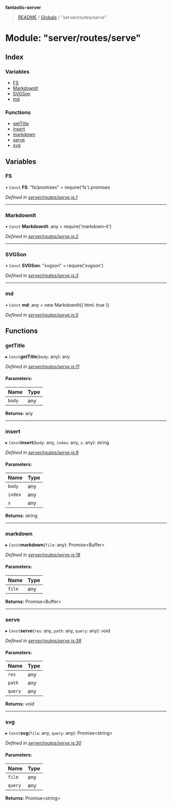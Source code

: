 **fantastic-server**

> [README](../README.md) / [Globals](../globals.md) / "server/routes/serve"

# Module: "server/routes/serve"

## Index

### Variables

* [FS](_server_routes_serve_.md#fs)
* [MarkdownIt](_server_routes_serve_.md#markdownit)
* [SVGSon](_server_routes_serve_.md#svgson)
* [md](_server_routes_serve_.md#md)

### Functions

* [getTitle](_server_routes_serve_.md#gettitle)
* [insert](_server_routes_serve_.md#insert)
* [markdown](_server_routes_serve_.md#markdown)
* [serve](_server_routes_serve_.md#serve)
* [svg](_server_routes_serve_.md#svg)

## Variables

### FS

• `Const` **FS**: "fs/promises" = require('fs').promises

*Defined in [server/routes/serve.js:1](https://github.com/besimorhino/project-fantastic/blob/af5d0de/server/routes/serve.js#L1)*

___

### MarkdownIt

• `Const` **MarkdownIt**: any = require('markdown-it')

*Defined in [server/routes/serve.js:2](https://github.com/besimorhino/project-fantastic/blob/af5d0de/server/routes/serve.js#L2)*

___

### SVGSon

• `Const` **SVGSon**: "svgson" = require('svgson')

*Defined in [server/routes/serve.js:3](https://github.com/besimorhino/project-fantastic/blob/af5d0de/server/routes/serve.js#L3)*

___

### md

• `Const` **md**: any = new MarkdownIt({ html: true })

*Defined in [server/routes/serve.js:5](https://github.com/besimorhino/project-fantastic/blob/af5d0de/server/routes/serve.js#L5)*

## Functions

### getTitle

▸ `Const`**getTitle**(`body`: any): any

*Defined in [server/routes/serve.js:11](https://github.com/besimorhino/project-fantastic/blob/af5d0de/server/routes/serve.js#L11)*

#### Parameters:

Name | Type |
------ | ------ |
`body` | any |

**Returns:** any

___

### insert

▸ `Const`**insert**(`body`: any, `index`: any, `s`: any): string

*Defined in [server/routes/serve.js:9](https://github.com/besimorhino/project-fantastic/blob/af5d0de/server/routes/serve.js#L9)*

#### Parameters:

Name | Type |
------ | ------ |
`body` | any |
`index` | any |
`s` | any |

**Returns:** string

___

### markdown

▸ `Const`**markdown**(`file`: any): Promise\<Buffer>

*Defined in [server/routes/serve.js:18](https://github.com/besimorhino/project-fantastic/blob/af5d0de/server/routes/serve.js#L18)*

#### Parameters:

Name | Type |
------ | ------ |
`file` | any |

**Returns:** Promise\<Buffer>

___

### serve

▸ `Const`**serve**(`res`: any, `path`: any, `query`: any): void

*Defined in [server/routes/serve.js:38](https://github.com/besimorhino/project-fantastic/blob/af5d0de/server/routes/serve.js#L38)*

#### Parameters:

Name | Type |
------ | ------ |
`res` | any |
`path` | any |
`query` | any |

**Returns:** void

___

### svg

▸ `Const`**svg**(`file`: any, `query`: any): Promise\<string>

*Defined in [server/routes/serve.js:30](https://github.com/besimorhino/project-fantastic/blob/af5d0de/server/routes/serve.js#L30)*

#### Parameters:

Name | Type |
------ | ------ |
`file` | any |
`query` | any |

**Returns:** Promise\<string>
